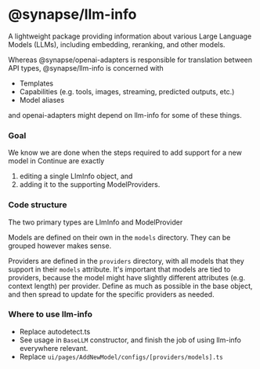 # @synapse/llm-info

A lightweight package providing information about various Large Language Models (LLMs), including embedding, reranking, and other models.

Whereas @synapse/openai-adapters is responsible for translation between API types, @synapse/llm-info is concerned with

- Templates
- Capabilities (e.g. tools, images, streaming, predicted outputs, etc.)
- Model aliases

and openai-adapters might depend on llm-info for some of these things.

### Goal

We know we are done when the steps required to add support for a new model in Continue are exactly

1. editing a single LlmInfo object, and
2. adding it to the supporting ModelProviders.

### Code structure

The two primary types are LlmInfo and ModelProvider

Models are defined on their own in the `models` directory. They can be grouped however makes sense.

Providers are defined in the `providers` directory, with all models that they support in their `models` attribute. It's important that models are tied to providers, because the model might have slightly different attributes (e.g. context length) per provider. Define as much as possible in the base object, and then spread to update for the specific providers as needed.

### Where to use llm-info

- Replace autodetect.ts
- See usage in `BaseLLM` constructor, and finish the job of using llm-info everywhere relevant.
- Replace `ui/pages/AddNewModel/configs/[providers/models].ts`
